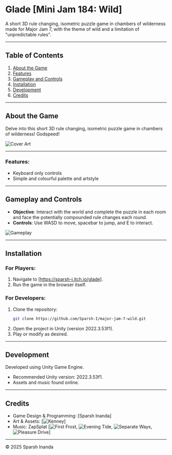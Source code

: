 # **Glade [Mini Jam 184: Wild]**  
A short 3D rule changing, isometric puzzle game in chambers of wilderness made for Major Jam 7, with the theme of wild and a limitation of "unpredictable rules".

---

## **Table of Contents**  
1. [About the Game](#about-the-game)  
2. [Features](#features)  
4. [Gameplay and Controls](#gameplay-and-controls)  
5. [Installation](#installation)  
6. [Development](#development)  
7. [Credits](#credits)  

---

## **About the Game**  
Delve into this short 3D rule changing, isometric puzzle game in chambers of wilderness! Godspeed!

![Cover Art](https://github.com/user-attachments/assets/342faa05-d045-45a0-b187-fb8fd55194b7)


---

### **Features**:
- Keyboard only controls  
- Simple and colourful palette and artstyle

---

## **Gameplay and Controls**  
- **Objective**: Interact with the world and complete the puzzle in each room and face the potentially compounded rule changes each round.
- **Controls**: Use WASD to move, spacebar to jump, and E to interact.

![Gameplay](https://github.com/user-attachments/assets/6a7c0c05-4004-4fd9-a273-6d5e65b4382d)

---

## **Installation**  
### **For Players**:  
1. Navigate to [https://sparsh-i.itch.io/glade].  
2. Run the game in the browser itself.

### **For Developers**:  
1. Clone the repository:  
   ```bash  
   git clone https://github.com/Sparsh-I/major-jam-7-wild.git
   ```
2. Open the project in Unity (version 2022.3.53f1).
3. Play or modify as desired.

---

## **Development**  
Developed using Unity Game Engine.
- Recommended Unity version: 2022.3.53f1.
- Assets and music found online.

---

## **Credits**
- Game Design & Programming: [Sparsh Inanda]
- Art & Assets: [![Kenney](https://kenney.nl/assets)]
- Music: ZapSplat [![First Frost](https://www.zapsplat.com/music/first-frost-warm-sincere-music-with-flute-melody-piano-guitar-and-a-nostalgic-feel/), ![Evening Tide](https://www.zapsplat.com/music/evening-tide-warm-sincere-music-with-piano-nylon-string-guitar-and-flute-melody-acoustic-guitar-rhythm-bongos-and-percussion/), ![Separate Ways](https://www.zapsplat.com/music/separate-ways-sincere-and-warm-easy-listening-music-with-acoustic-guitar-piano-and-a-flute-and-saxophone-melody/), ![Pleasure Drive](https://www.zapsplat.com/music/pleasure-drive-smooth-easy-listening-music-with-a-fun-lively-flute-melody-electric-piano-and-synth-strings/)]

--- 

© 2025 Sparsh Inanda
